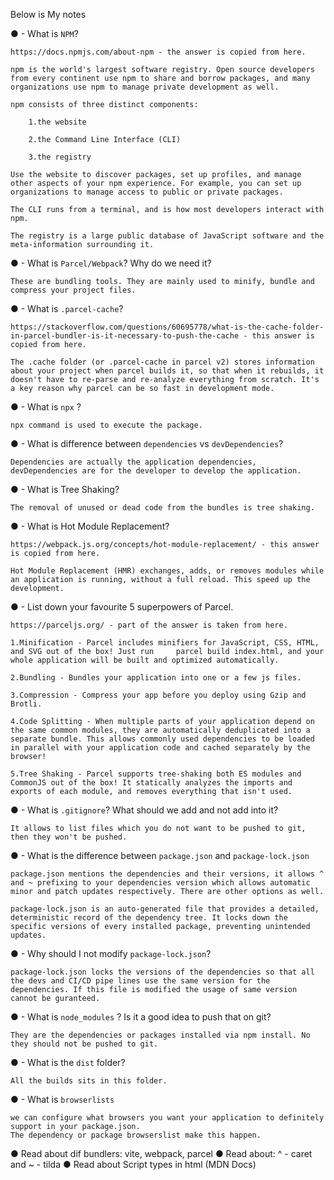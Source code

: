 
Below is My notes

● - What is `NPM`?

    https://docs.npmjs.com/about-npm - the answer is copied from here.

    npm is the world's largest software registry. Open source developers from every continent use npm to share and borrow packages, and many organizations use npm to manage private development as well.

    npm consists of three distinct components:

        1.the website

        2.the Command Line Interface (CLI)

        3.the registry

    Use the website to discover packages, set up profiles, and manage other aspects of your npm experience. For example, you can set up organizations to manage access to public or private packages.

    The CLI runs from a terminal, and is how most developers interact with npm.

    The registry is a large public database of JavaScript software and the meta-information surrounding it.

● - What is `Parcel/Webpack`? Why do we need it?

    These are bundling tools. They are mainly used to minify, bundle and compress your project files.

● - What is `.parcel-cache`?

    https://stackoverflow.com/questions/60695778/what-is-the-cache-folder-in-parcel-bundler-is-it-necessary-to-push-the-cache - this answer is copied from here.

    The .cache folder (or .parcel-cache in parcel v2) stores information about your project when parcel builds it, so that when it rebuilds, it doesn't have to re-parse and re-analyze everything from scratch. It's a key reason why parcel can be so fast in development mode.

● - What is `npx` ?

    npx command is used to execute the package.

● - What is difference between `dependencies` vs `devDependencies`?

    Dependencies are actually the application dependencies, devDependencies are for the developer to develop the application.

● - What is Tree Shaking?

    The removal of unused or dead code from the bundles is tree shaking.

● - What is Hot Module Replacement?

    https://webpack.js.org/concepts/hot-module-replacement/ - this answer is copied from here.

    Hot Module Replacement (HMR) exchanges, adds, or removes modules while an application is running, without a full reload. This speed up the development.

● - List down your favourite 5 superpowers of Parcel.
    
    https://parceljs.org/ - part of the answer is taken from here.

    1.Minification - Parcel includes minifiers for JavaScript, CSS, HTML, and SVG out of the box! Just run     parcel build index.html, and your whole application will be built and optimized automatically.

    2.Bundling - Bundles your application into one or a few js files.

    3.Compression - Compress your app before you deploy using Gzip and Brotli.

    4.Code Splitting - When multiple parts of your application depend on the same common modules, they are automatically deduplicated into a separate bundle. This allows commonly used dependencies to be loaded in parallel with your application code and cached separately by the browser!

    5.Tree Shaking - Parcel supports tree-shaking both ES modules and CommonJS out of the box! It statically analyzes the imports and exports of each module, and removes everything that isn't used.

● - What is `.gitignore`? What should we add and not add into it?

    It allows to list files which you do not want to be pushed to git, then they won't be pushed.

● - What is the difference between `package.json` and `package-lock.json`

    package.json mentions the dependencies and their versions, it allows ^ and ~ prefixing to your dependencies version which allows automatic minor and patch updates respectively. There are other options as well.

    package-lock.json is an auto-generated file that provides a detailed, deterministic record of the dependency tree. It locks down the specific versions of every installed package, preventing unintended updates.

● - Why should I not modify `package-lock.json`?

    package-lock.json locks the versions of the dependencies so that all the devs and CI/CD pipe lines use the same version for the dependencies. If this file is modified the usage of same version cannot be guranteed.

● - What is `node_modules` ? Is it a good idea to push that on git?

    They are the dependencies or packages installed via npm install. No they should not be pushed to git.

● - What is the `dist` folder?

    All the builds sits in this folder.

● - What is `browserlists`

    we can configure what browsers you want your application to definitely support in your package.json.
    The dependency or package browserslist make this happen.

● Read about dif bundlers: vite, webpack, parcel
● Read about: ^ - caret and ~ - tilda
● Read about Script types in html (MDN Docs)

